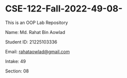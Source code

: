 # CSE-122-Fall-2022-49-08-
This is an OOP Lab Repository 


Name: Md. Rahat Bin Aowlad

Student ID: 21225103336

Email: rahataowlad@gmail.com

Intake: 49

Section: 08
